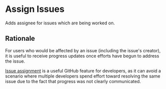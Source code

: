 # Assign Issues

Adds assignee for issues which are being worked on.

## Rationale

For users who would be affected by an issue (including the issue's creator), it is useful to receive progress updates once efforts have begun to address the issue.

[Issue assignment](https://help.github.com/en/github/managing-your-work-on-github/assigning-issues-and-pull-requests-to-other-github-users) is a useful GitHub feature for developers, as it can avoid a scenario where multiple developers spend effort toward resolving the same issue due to the fact that progress was not clearly communicated.
